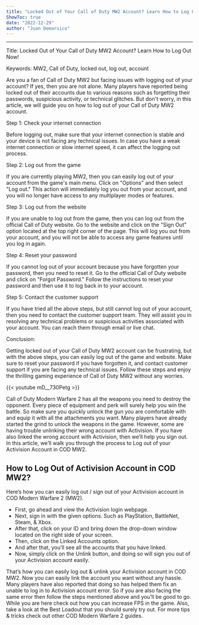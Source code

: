 ```yaml
---
title: "Locked Out of Your Call of Duty MW2 Account? Learn How to Log Out Now!"
ShowToc: true 
date: "2022-12-29"
author: "Juan Demarsico"
---
```

*****
Title: Locked Out of Your Call of Duty MW2 Account? Learn How to Log Out Now!

Keywords: MW2, Call of Duty, locked out, log out, account

Are you a fan of Call of Duty MW2 but facing issues with logging out of your account? If yes, then you are not alone. Many players have reported being locked out of their accounts due to various reasons such as forgetting their passwords, suspicious activity, or technical glitches. But don't worry, in this article, we will guide you on how to log out of your Call of Duty MW2 account.

Step 1: Check your internet connection 

Before logging out, make sure that your internet connection is stable and your device is not facing any technical issues. In case you have a weak internet connection or slow internet speed, it can affect the logging out process. 

Step 2: Log out from the game 

If you are currently playing MW2, then you can easily log out of your account from the game's main menu. Click on "Options" and then select "Log out." This action will immediately log you out from your account, and you will no longer have access to any multiplayer modes or features. 

Step 3: Log out from the website 

If you are unable to log out from the game, then you can log out from the official Call of Duty website. Go to the website and click on the "Sign Out" option located at the top right corner of the page. This will log you out from your account, and you will not be able to access any game features until you log in again. 

Step 4: Reset your password 

If you cannot log out of your account because you have forgotten your password, then you need to reset it. Go to the official Call of Duty website and click on "Forgot Password." Follow the instructions to reset your password and then use it to log back in to your account. 

Step 5: Contact the customer support 

If you have tried all the above steps, but still cannot log out of your account, then you need to contact the customer support team. They will assist you in resolving any technical problems or suspicious activities associated with your account. You can reach them through email or live chat. 

Conclusion:

Getting locked out of your Call of Duty MW2 account can be frustrating, but with the above steps, you can easily log out of the game and website. Make sure to reset your password if you have forgotten it, and contact customer support if you are facing any technical issues. Follow these steps and enjoy the thrilling gaming experience of Call of Duty MW2 without any worries.

{{< youtube mD__730Petg >}} 



Call of Duty Modern Warfare 2 has all the weapons you need to destroy the opponent. Every piece of equipment and perk will surely help you win the battle. So make sure you quickly unlock the gun you are comfortable with and equip it with all the attachments you want. Many players have already started the grind to unlock the weapons in the game. However, some are having trouble unlinking their wrong account with Activision. If you have also linked the wrong account with Activision, then we’ll help you sign out. In this article, we’ll walk you through the process to Log out of your Activision Account in COD MW2.
 
## How to Log Out of Activision Account in COD MW2?
 

 
Here’s how you can easily log out / sign out of your Activision account in COD Modern Warfare 2 (MW2).
 
- First, go ahead and view the Activision login webpage.
 - Next, sign in with the given options. Such as PlayStation, BattleNet, Steam, & Xbox.
 - After that, click on your ID and bring down the drop-down window located on the right side of your screen.
 - Then, click on the Linked Accounts option.
 - And after that, you’ll see all the accounts that you have linked.
 - Now, simply click on the Unlink button, and doing so will sign you out of your Activision account easily.

 
That’s how you can easily log out & unlink your Activision account in COD MW2. Now you can easily link the account you want without any hassle. Many players have also reported that doing so has helped them fix an unable to log in to Activision account error. So if you are also facing the same error then follow the steps mentioned above and you’ll be good to go. While you are here check out how you can increase FPS in the game. Also, take a look at the Best Loadout that you should surely try out. For more tips & tricks check out other COD Modern Warfare 2 guides.




